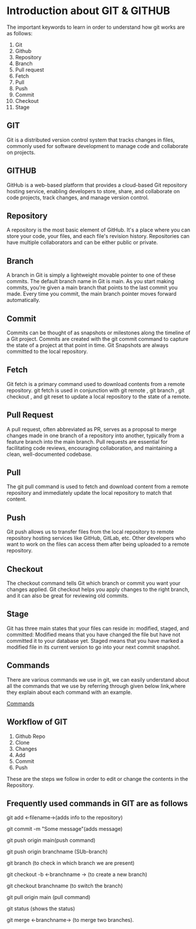 # Introduction about GIT & GITHUB

The important keywords to learn in order to understand how git works are as follows:

1. Git
2. Github
3. Repository
4. Branch
5. Pull request
6. Fetch
7. Pull
8. Push
9. Commit
10. Checkout
11. Stage

## GIT

Git is a distributed version control system that tracks changes in files, commonly used for software development to manage code and collaborate on projects.

## GITHUB

GitHub is a web-based platform that provides a cloud-based Git repository hosting service, enabling developers to store, share, and collaborate on code projects, track changes, and manage version control.

## Repository

A repository is the most basic element of GitHub. It's a place where you can store your code, your files, and each file's revision history. Repositories can have multiple collaborators and can be either public or private.

## Branch

A branch in Git is simply a lightweight movable pointer to one of these commits. The default branch name in Git is main. As you start making commits, you're given a main branch that points to the last commit you made. Every time you commit, the main branch pointer moves forward automatically.

## Commit

Commits can be thought of as snapshots or milestones along the timeline of a Git project. Commits are created with the git commit command to capture the state of a project at that point in time. Git Snapshots are always committed to the local repository.

## Fetch

Git fetch is a primary command used to download contents from a remote repository. git fetch is used in conjunction with git remote , git branch , git checkout , and git reset to update a local repository to the state of a remote.

## Pull Request

A pull request, often abbreviated as PR, serves as a proposal to merge changes made in one branch of a repository into another, typically from a feature branch into the main branch. Pull requests are essential for facilitating code reviews, encouraging collaboration, and maintaining a clean, well-documented codebase.

## Pull

The git pull command is used to fetch and download content from a remote repository and immediately update the local repository to match that content.

## Push

Git push allows us to transfer files from the local repository to remote repository hosting services like GitHub, GitLab, etc. Other developers who want to work on the files can access them after being uploaded to a remote repository.

## Checkout

The checkout command tells Git which branch or commit you want your changes applied. Git checkout helps you apply changes to the right branch, and it can also be great for reviewing old commits.

## Stage

Git has three main states that your files can reside in: modified, staged, and committed: Modified means that you have changed the file but have not committed it to your database yet. Staged means that you have marked a modified file in its current version to go into your next commit snapshot.

## Commands

There are various commands we use in git, we can easily understand about all the commands that we use by referring through given below link,where they explain about each command with an example.

[Commands](https://www.youtube.com/watch?v=Ez8F0nW6S-w&t=3677s)

## Workflow of GIT

1. Github Repo
2. Clone
3. Changes
4. Add
5. Commit
6. Push
  
These are the steps we follow in order to edit or change the contents in the Repository.

## Frequently used commands in GIT are as follows

git add <-filename->(adds info to the repository)

git commit -m "Some message"(adds message)

git push origin main(push command)

git push origin branchname (SUb-branch)

git branch (to check in which branch we are present)

git checkout -b <-branchname -> (to create a new branch)

git checkout branchname (to switch the branch)

git pull origin main (pull command)

git status (shows the status)

git merge <-branchname-> (to merge two branches).
